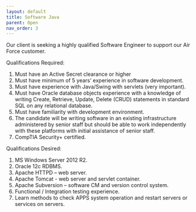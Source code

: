 ```yaml
---
layout: default
title: Software Java
parent: Open
nav_order: 3
---
```


Our client  is seeking a highly qualified Software Engineer to support our  Air Force customer.

Qualifications Required: 
1. Must have an Active Secret clearance or higher
2. Must have minimum of 5 years’ experience in software development. 
3. Must have experience with Java/Swing with servlets (very important). 
4. Must have Oracle database objects experience with a knowledge of writing Create, Retrieve, Update, Delete (CRUD) statements in standard SQL on any relational database. 
5. Must have familiarity with development environment. 
6. The candidate will be writing software in an existing infrastructure administered by senior staff but should be able to work independently with these platforms with initial assistance of senior staff. 
7. CompTIA Security+ certified.

Qualifications Desired:
1. MS Windows Server 2012 R2.
2. Oracle 12c RDBMS.
3. Apache HTTPD – web server.
4. Apache Tomcat - web server and servlet container.
5. Apache Subversion – software CM and version control system.
6. Functional / Integration testing experience.
7. Learn methods to check APPS system operation and restart servers or services on servers.
